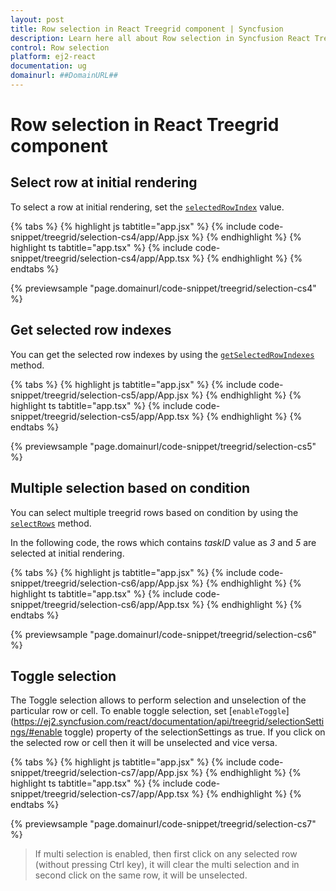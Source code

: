 ```yaml
---
layout: post
title: Row selection in React Treegrid component | Syncfusion
description: Learn here all about Row selection in Syncfusion React Treegrid component of Syncfusion Essential JS 2 and more.
control: Row selection 
platform: ej2-react
documentation: ug
domainurl: ##DomainURL##
---
```


# Row selection in React Treegrid component

## Select row at initial rendering

To select a row at initial rendering, set the [`selectedRowIndex`](https://ej2.syncfusion.com/react/documentation/api/treegrid/#selectedrowindex) value.

{% tabs %}
{% highlight js tabtitle="app.jsx" %}
{% include code-snippet/treegrid/selection-cs4/app/App.jsx %}
{% endhighlight %}
{% highlight ts tabtitle="app.tsx" %}
{% include code-snippet/treegrid/selection-cs4/app/App.tsx %}
{% endhighlight %}
{% endtabs %}

 {% previewsample "page.domainurl/code-snippet/treegrid/selection-cs4" %}

## Get selected row indexes

You can get the selected row indexes by using the [`getSelectedRowIndexes`](https://ej2.syncfusion.com/react/documentation/api/treegrid/#getselectedrowindexes) method.

{% tabs %}
{% highlight js tabtitle="app.jsx" %}
{% include code-snippet/treegrid/selection-cs5/app/App.jsx %}
{% endhighlight %}
{% highlight ts tabtitle="app.tsx" %}
{% include code-snippet/treegrid/selection-cs5/app/App.tsx %}
{% endhighlight %}
{% endtabs %}

 {% previewsample "page.domainurl/code-snippet/treegrid/selection-cs5" %}

## Multiple selection based on condition

You can select multiple treegrid rows based on condition by using the [`selectRows`](https://ej2.syncfusion.com/react/documentation/api/treegrid/#selectrows) method.

In the following code, the rows which contains *taskID* value as *3* and *5* are selected at initial rendering.

{% tabs %}
{% highlight js tabtitle="app.jsx" %}
{% include code-snippet/treegrid/selection-cs6/app/App.jsx %}
{% endhighlight %}
{% highlight ts tabtitle="app.tsx" %}
{% include code-snippet/treegrid/selection-cs6/app/App.tsx %}
{% endhighlight %}
{% endtabs %}

 {% previewsample "page.domainurl/code-snippet/treegrid/selection-cs6" %}

## Toggle selection

The Toggle selection allows to perform selection and unselection of the particular row or cell. To enable toggle selection, set [`enableToggle`](https://ej2.syncfusion.com/react/documentation/api/treegrid/selectionSettings/#enable toggle) property of the selectionSettings as true. If you click on the selected row or cell then it will be unselected and vice versa.

{% tabs %}
{% highlight js tabtitle="app.jsx" %}
{% include code-snippet/treegrid/selection-cs7/app/App.jsx %}
{% endhighlight %}
{% highlight ts tabtitle="app.tsx" %}
{% include code-snippet/treegrid/selection-cs7/app/App.tsx %}
{% endhighlight %}
{% endtabs %}

 {% previewsample "page.domainurl/code-snippet/treegrid/selection-cs7" %}

>If multi selection is enabled, then first click on any selected row (without pressing Ctrl key), it will clear the multi selection and in second click on the same row, it will be unselected.